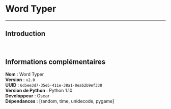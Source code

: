 # Word Typer

---

## Introduction



<br>

## Informations complémentaires

__**Nom**__ : Word Typer<br>
__**Version**__ : `v2.0`<br>
__**UUID**__ : `6d5ee3d7-35e5-411e-38a1-0eab2b9ef338`<br>
__**Version de Python**__ : Python 1.10<br>
__**Developpeur**__ : Oscar<br>
__**Dépendances**__ : [random, time, unidecode, pygame]
